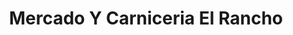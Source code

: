 ---
title: "Mercado Y Carniceria El Rancho"
url: /mesa/mercado-y-carniceria-el-rancho/
shop: Supermarkt
---